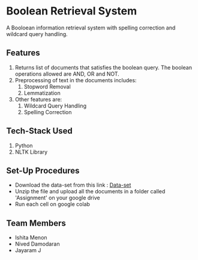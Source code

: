 # Boolean Retrieval System
A Booloean information retrieval system with spelling correction and wildcard query handling. 

## Features

1. Returns list of documents that satisfies the boolean query. The boolean operations allowed are AND, OR and NOT.
2. Preprocessing of text in the documents includes:
    1. Stopword Removal
    2. Lemmatization
3. Other features are:
    1. Wildcard Query Handling 
    2. Spelling Correction

## Tech-Stack Used

1. Python
2. NLTK Library

## Set-Up Procedures
* Download the data-set from this link : [Data-set](https://github.com/ishitaa27/BooleanRetrievalSystem/blob/main/shakespeares-works_TXT_FolgerShakespeare.zip)
* Unzip the file and upload all the documents in a folder called 'Assignment' on your google drive
* Run each cell on google colab

## Team Members

* Ishita Menon
* Nived Damodaran
* Jayaram J
